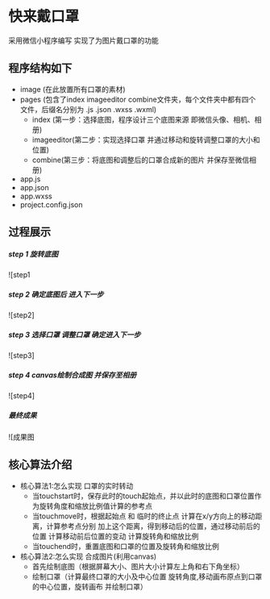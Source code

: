 # 快来戴口罩
采用微信小程序编写       实现了为图片戴口罩的功能<br>
## 程序结构如下
* image (在此放置所有口罩的素材)
* pages (包含了index imageeditor combine文件夹，每个文件夹中都有四个文件，后缀名分别为 .js .json .wxss .wxml)
  * index (第一步：选择底图，程序设计三个底图来源 即微信头像、相机、相册)
  * imageeditor(第二步：实现选择口罩  并通过移动和旋转调整口罩的大小和位置)
  * combine(第三步：将底图和调整后的口罩合成新的图片 并保存至微信相册)
* app.js
* app.json
* app.wxss
* project.config.json
## 过程展示
##### step 1  旋转底图
![step1
##### step 2 确定底图后 进入下一步
![step2]
##### step 3 选择口罩 调整口罩 确定进入下一步
![step3]
##### step 4 canvas绘制合成图 并保存至相册
![step4]
##### 最终成果 
![成果图
## 核心算法介绍
* 核心算法1:怎么实现 口罩的实时转动
   * 当touchstart时，保存此时的touch起始点，并以此时的底图和口罩位置作为旋转角度和缩放比例值计算的参考点
   * 当touchmove时，根据起始点 和 临时的终止点 计算在x/y方向上的移动距离，计算参考点分别 加上这个距离，得到移动后的位置，通过移动前后的位置 计算移动前后位置的变动 计算旋转角和缩放比例
   * 当touchend时，重置底图和口罩的位置及旋转角和缩放比例
* 核心算法2:怎么实现 合成图片(利用canvas)
    * 首先绘制底图（根据屏幕大小、图片大小计算左上角和右下角坐标）
    * 绘制口罩（计算最终口罩的大小及中心位置 旋转角度,移动画布原点到口罩的中心位置，旋转画布 并绘制口罩）
